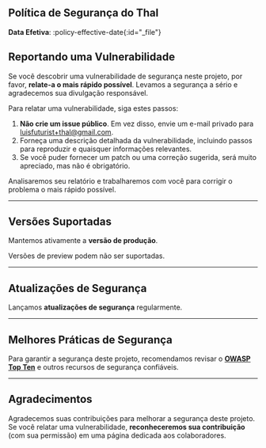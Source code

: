 ## Política de Segurança do Thal

**Data Efetiva**: :policy-effective-date{:id="_file"}

## Reportando uma Vulnerabilidade

Se você descobrir uma vulnerabilidade de segurança neste projeto, por favor, **relate-a o mais rápido possível**. Levamos a segurança a sério e agradecemos sua divulgação responsável.

Para relatar uma vulnerabilidade, siga estes passos:

1.  **Não crie um issue público**. Em vez disso, envie um e-mail privado para [luisfuturist+thal@gmail.com](mailto:luisfuturist+thal@gmail.com).
2.  Forneça uma descrição detalhada da vulnerabilidade, incluindo passos para reproduzir e quaisquer informações relevantes.
3.  Se você puder fornecer um patch ou uma correção sugerida, será muito apreciado, mas não é obrigatório.

Analisaremos seu relatório e trabalharemos com você para corrigir o problema o mais rápido possível.

---

## Versões Suportadas

Mantemos ativamente a **versão de produção**.

Versões de preview podem não ser suportadas.

---

## Atualizações de Segurança

Lançamos **atualizações de segurança** regularmente.

---

## Melhores Práticas de Segurança

Para garantir a segurança deste projeto, recomendamos revisar o [**OWASP Top Ten**](https://owasp.org/www-project-top-ten/) e outros recursos de segurança confiáveis.

---

## Agradecimentos

Agradecemos suas contribuições para melhorar a segurança deste projeto. Se você relatar uma vulnerabilidade, **reconheceremos sua contribuição** (com sua permissão) em uma página dedicada aos colaboradores.
